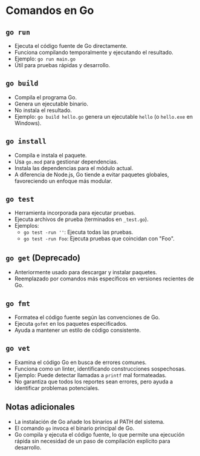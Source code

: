 # Comandos en Go

## `go run`
- Ejecuta el código fuente de Go directamente.
- Funciona compilando temporalmente y ejecutando el resultado.
- Ejemplo: `go run main.go`
- Útil para pruebas rápidas y desarrollo.

## `go build`
- Compila el programa Go.
- Genera un ejecutable binario.
- No instala el resultado.
- Ejemplo: `go build hello.go` genera un ejecutable `hello` (o `hello.exe` en Windows).

## `go install`
- Compila e instala el paquete.
- Usa `go.mod` para gestionar dependencias.
- Instala las dependencias para el módulo actual.
- A diferencia de Node.js, Go tiende a evitar paquetes globales, favoreciendo un enfoque más modular.

## `go test`
- Herramienta incorporada para ejecutar pruebas.
- Ejecuta archivos de prueba (terminados en `_test.go`).
- Ejemplos:
  - `go test -run ''`: Ejecuta todas las pruebas.
  - `go test -run Foo`: Ejecuta pruebas que coincidan con "Foo".

## `go get` (Deprecado)
- Anteriormente usado para descargar y instalar paquetes.
- Reemplazado por comandos más específicos en versiones recientes de Go.

## `go fmt`
- Formatea el código fuente según las convenciones de Go.
- Ejecuta `gofmt` en los paquetes especificados.
- Ayuda a mantener un estilo de código consistente.

## `go vet`
- Examina el código Go en busca de errores comunes.
- Funciona como un linter, identificando construcciones sospechosas.
- Ejemplo: Puede detectar llamadas a `printf` mal formateadas.
- No garantiza que todos los reportes sean errores, pero ayuda a identificar problemas potenciales.

## Notas adicionales
- La instalación de Go añade los binarios al PATH del sistema.
- El comando `go` invoca el binario principal de Go.
- Go compila y ejecuta el código fuente, lo que permite una ejecución rápida sin necesidad de un paso de compilación explícito para desarrollo.
